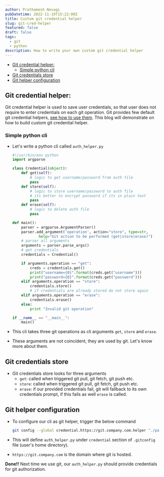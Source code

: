 ```yaml
---
author: Prathamesh Nevagi
pubDatetime: 2022-11-19T15:22:00Z
title: Custom git credential helper
slug: git-cred-helper
featured: false
draft: false
tags:
  - git
  - python
description: How to write your own custom git credential helper
---
```


<!--toc:start-->
- [Git credential helper:](#git-credential-helper)
  - [Simple python cli](#simple-python-cli)
- [Git credentials store](#git-credentials-store)
- [Git helper configuration](#git-helper-configuration)
<!--toc:end-->

## Git credential helper:
Git credential helper is used to save user credentials, so that user does not require to enter credentials on each git operation.
Git provides few default git credential helpers, [see how to use them](https://git-scm.com/docs/gitcredentials).
This blog will demonstrate on how to build custom git credential helper.


### Simple python cli
- Let's write a python cli called `auth_helper.py`

  ```python
  #!/usr/bin/env python
  import argparse

  class Credential(object):
      def get(self):
          # logic to get username/password from auth file
          pass
      def store(self):
          # logic to store username/password to auth file
          # its better to encrypt password if its in plain text
          pass
      def erase(self):
          # logic to delete auth file
          pass

  def main():
      parser = argparse.ArgumentParser()
      parser.add_argument('operation', action="store", type=str,
              help="Git action to be performed (get|store|erase)")
      # parser all arguments
      arguments = parser.parse_args()
      # get credentials
      credentials = Credential()

      if arguments.operation == "get":
          creds = credentials.get()
          print("username={0}".format(creds.get("username")))
          print("password={0}".format(creds.get("password")))
      elif arguments.operation == "store":
          credentials.store()
          # if credentials are already stored do not store again
      elif arguments.operation == "erase":
          credentials.erase()
      else:
          print "Invalid git operation"

  if __name__ == "__main__":
      main()
  ```

- This cli takes three git operations as cli arguments `get`, `store` and `erase`.
- These arguments are not coincident, they are used by git. Let's know more about them.


## Git credentials store
- Git credentials store looks for three arguments
    - `get`: called when triggered git pull, git fetch, git push etc.
    - `store`: called when triggered git pull, git fetch, git push etc.
    - `erase`: if our provided credentials fail, git will fallback to its own credentials prompt, if this fails as well `erase` is called.


## Git helper configuration
- To configure our cli as git helper, trigger the below command

  ```bash
  git config --global credential.https://git.company.com.helper "./path/to/cli/auth_helper.py"
  ```

- This will define `auth_helper.py` under `credential` section of `.gitconfig` file (user's home directory).
- `https://git.company.com` is the domain where git is hosted.


**Done!!** Next time we use git, our `auth_helper.py` should provide credentials for git authorization.
